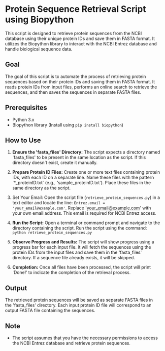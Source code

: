 # Protein Sequence Retrieval Script using Biopython
This script is designed to retrieve protein sequences from the NCBI database using their unique protein IDs and save them in FASTA format. It utilizes the Biopython library to interact with the NCBI Entrez database and handle biological sequence data.

## Goal
The goal of this script is to automate the process of retrieving protein sequences based on their protein IDs and saving them in FASTA format. It reads protein IDs from input files, performs an online search to retrieve the sequences, and then saves the sequences in separate FASTA files.

## Prerequisites
- Python 3.x
- Biopython library (Install using `pip install biopython`)

## How to Use
1. **Ensure the 'fasta_files' Directory:**
   The script expects a directory named 'fasta_files' to be present in the same location as the script. If this directory doesn't exist, create it manually.

2. **Prepare Protein ID Files:**
   Create one or more text files containing protein IDs, with each ID on a separate line. Name these files with the pattern '*_proteinID.txt' (e.g., 'sample_proteinID.txt'). Place these files in the same directory as the script.

3. Set Your Email:
Open the script file (`retrieve_protein_sequences.py`) in a text editor and locate the line: `Entrez.email = 'your_email@example.com'`. Replace 'your_email@example.com' with your own email address. This email is required for NCBI Entrez access.

4. **Run the Script:**
   Open a terminal or command prompt and navigate to the directory containing the script. Run the script using the command: `python retrieve_protein_sequences.py`

5. **Observe Progress and Results:**
   The script will show progress using a progress bar for each input file. It will fetch the sequences using the protein IDs from the input files and save them in the 'fasta_files' directory. If a sequence file already exists, it will be skipped.

6. **Completion:**
   Once all files have been processed, the script will print 'Done!' to indicate the completion of the retrieval process.

## Output
The retrieved protein sequences will be saved as separate FASTA files in the 'fasta_files' directory. Each input protein ID file will correspond to an output FASTA file containing the sequences.

## Note
- The script assumes that you have the necessary permissions to access the NCBI Entrez database and retrieve protein sequences.

